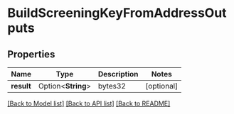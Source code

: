 # BuildScreeningKeyFromAddressOutputs

## Properties

Name | Type | Description | Notes
------------ | ------------- | ------------- | -------------
**result** | Option<**String**> | bytes32 | [optional]

[[Back to Model list]](../README.md#documentation-for-models) [[Back to API list]](../README.md#documentation-for-api-endpoints) [[Back to README]](../README.md)


